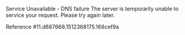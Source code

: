 Service Unavailable - DNS failure The server is temporarily unable to service your request. Please try again later.

Reference #11.d687668.1512368175.168cef9a